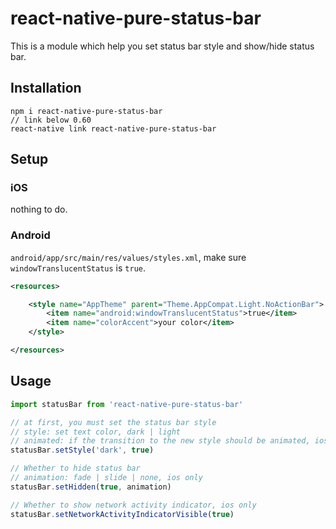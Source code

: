# react-native-pure-status-bar

This is a module which help you set status bar style and show/hide status bar.

## Installation

```
npm i react-native-pure-status-bar
// link below 0.60
react-native link react-native-pure-status-bar
```

## Setup

### iOS

nothing to do.

### Android

`android/app/src/main/res/values/styles.xml`, make sure `windowTranslucentStatus` is `true`.

```xml
<resources>

    <style name="AppTheme" parent="Theme.AppCompat.Light.NoActionBar">
        <item name="android:windowTranslucentStatus">true</item>
        <item name="colorAccent">your color</item>
    </style>

</resources>

```

## Usage

```js
import statusBar from 'react-native-pure-status-bar'

// at first, you must set the status bar style
// style: set text color, dark | light
// animated: if the transition to the new style should be animated, ios only
statusBar.setStyle('dark', true)

// Whether to hide status bar
// animation: fade | slide | none, ios only
statusBar.setHidden(true, animation)

// Whether to show network activity indicator, ios only
statusBar.setNetworkActivityIndicatorVisible(true)
```
